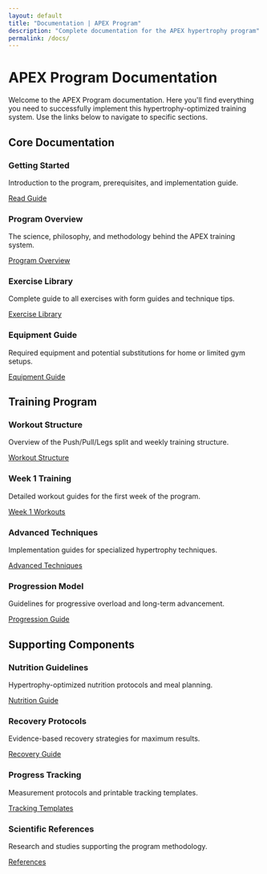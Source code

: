 ```yaml
---
layout: default
title: "Documentation | APEX Program"
description: "Complete documentation for the APEX hypertrophy program"
permalink: /docs/
---
```


# APEX Program Documentation

Welcome to the APEX Program documentation. Here you'll find everything you need to successfully implement this hypertrophy-optimized training system. Use the links below to navigate to specific sections.

## Core Documentation

<div class="grid">
  <div class="card">
    <h3>Getting Started</h3>
    <p>Introduction to the program, prerequisites, and implementation guide.</p>
    <a href="{{ site.baseurl }}/docs/getting-started/" class="btn">Read Guide</a>
  </div>
  
  <div class="card">
    <h3>Program Overview</h3>
    <p>The science, philosophy, and methodology behind the APEX training system.</p>
    <a href="{{ site.baseurl }}/docs/program-overview/" class="btn">Program Overview</a>
  </div>
  
  <div class="card">
    <h3>Exercise Library</h3>
    <p>Complete guide to all exercises with form guides and technique tips.</p>
    <a href="{{ site.baseurl }}/docs/exercise-library/" class="btn">Exercise Library</a>
  </div>
  
  <div class="card">
    <h3>Equipment Guide</h3>
    <p>Required equipment and potential substitutions for home or limited gym setups.</p>
    <a href="{{ site.baseurl }}/docs/equipment/" class="btn">Equipment Guide</a>
  </div>
</div>

## Training Program

<div class="grid">
  <div class="card">
    <h3>Workout Structure</h3>
    <p>Overview of the Push/Pull/Legs split and weekly training structure.</p>
    <a href="{{ site.baseurl }}/docs/workouts/" class="btn">Workout Structure</a>
  </div>
  
  <div class="card">
    <h3>Week 1 Training</h3>
    <p>Detailed workout guides for the first week of the program.</p>
    <a href="{{ site.baseurl }}/docs/workouts/week1/" class="btn">Week 1 Workouts</a>
  </div>
  
  <div class="card">
    <h3>Advanced Techniques</h3>
    <p>Implementation guides for specialized hypertrophy techniques.</p>
    <a href="{{ site.baseurl }}/docs/techniques/" class="btn">Advanced Techniques</a>
  </div>
  
  <div class="card">
    <h3>Progression Model</h3>
    <p>Guidelines for progressive overload and long-term advancement.</p>
    <a href="{{ site.baseurl }}/docs/progression/" class="btn">Progression Guide</a>
  </div>
</div>

## Supporting Components

<div class="grid">
  <div class="card">
    <h3>Nutrition Guidelines</h3>
    <p>Hypertrophy-optimized nutrition protocols and meal planning.</p>
    <a href="{{ site.baseurl }}/docs/nutrition/" class="btn">Nutrition Guide</a>
  </div>
  
  <div class="card">
    <h3>Recovery Protocols</h3>
    <p>Evidence-based recovery strategies for maximum results.</p>
    <a href="{{ site.baseurl }}/docs/recovery/" class="btn">Recovery Guide</a>
  </div>
  
  <div class="card">
    <h3>Progress Tracking</h3>
    <p>Measurement protocols and printable tracking templates.</p>
    <a href="{{ site.baseurl }}/docs/logs/" class="btn">Tracking Templates</a>
  </div>
  
  <div class="card">
    <h3>Scientific References</h3>
    <p>Research and studies supporting the program methodology.</p>
    <a href="{{ site.baseurl }}/docs/references/" class="btn">References</a>
  </div>
</div>